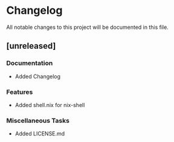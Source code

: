 # Changelog

All notable changes to this project will be documented in this file.

## [unreleased]

### Documentation

- Added Changelog

### Features

- Added shell.nix for nix-shell

### Miscellaneous Tasks

- Added LICENSE.md

<!-- generated by git-cliff -->
